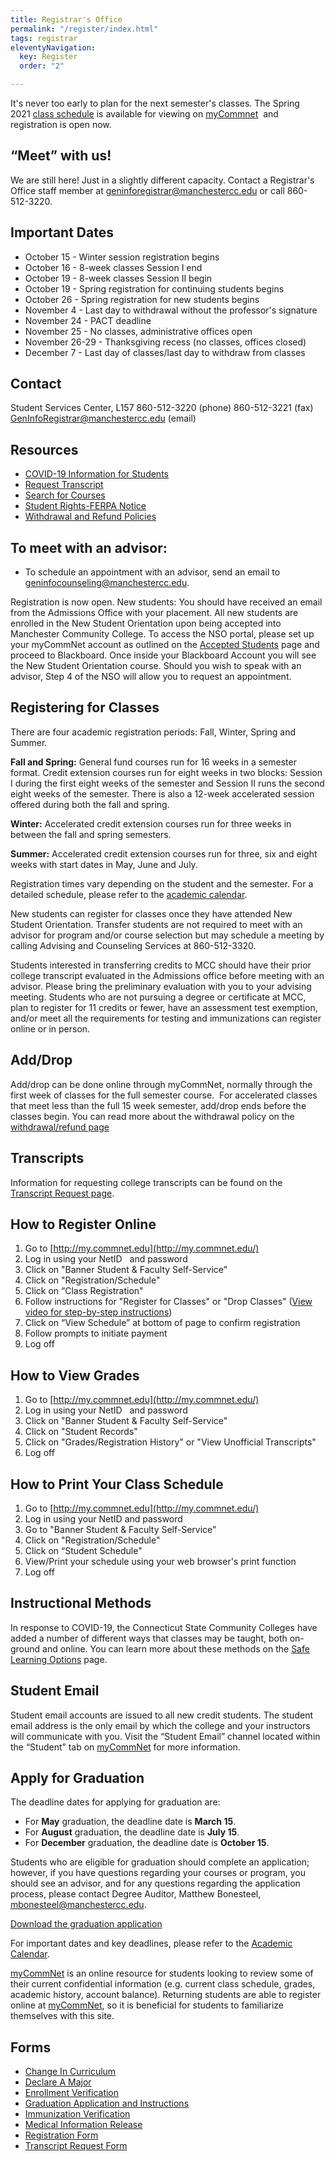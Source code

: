 ```yaml
---
title: Registrar's Office
permalink: "/register/index.html"
tags: registrar
eleventyNavigation:
  key: Register
  order: "2"

---
```

It's never too early to plan for the next semester's classes. The Spring 2021 [class schedule](https://ssb-prod.ec.commnet.edu/pls/x/bzskfcls.P_CrseSearch) is available for viewing on [myCommnet](http://my.commnet.edu/)  and registration is open now.

## “Meet” with us!

We are still here! Just in a slightly different capacity. Contact a Registrar's Office staff member at [geninforegistrar@manchestercc.edu](mailto:geninforegistrar@manchestercc.edu) or call 860-512-3220.

## Important Dates

* October 15 - Winter session registration begins
* October 16 - 8-week classes Session I end
* October 19 - 8-week classes Session II begin
* October 19 - Spring registration for continuing students begins
* October 26 - Spring registration for new students begins
* November 4 - Last day to withdrawal without the professor's signature
* November 24 - PACT deadline
* November 25 - No classes, administrative offices open
* November 26-29 - Thanksgiving recess (no classes, offices closed)
* December 7 - Last day of classes/last day to withdraw from classes

## Contact

Student Services Center, L157
860-512-3220 (phone)
860-512-3221 (fax)
[GenInfoRegistrar@manchestercc.edu](mailto:GenInfoRegistrar@manchestercc.edu) (email)

## Resources

* [COVID-19 Information for Students](/covid-19-information/)
* [Request Transcript](/transcripts/)
* [Search for Courses](https://ssb-prod.ec.commnet.edu/pls/x/bzskfcls.P_CrseSearch)
* [Student Rights-FERPA Notice](http://catalog.mcc.commnet.edu/content.php?catoid=10&navoid=1049#students_rights)
* [Withdrawal and Refund Policies](/enrollment/registrar/withdrawal-and-refund-policies/)

## To meet with an advisor:

* To schedule an appointment with an advisor, send an email to [geninfocounseling@manchestercc.edu](mailto:geninfocounseling@manchestercc.edu).

Registration is now open. New students: You should have received an email from the Admissions Office with your placement. All new students are enrolled in the New Student Orientation upon being accepted into Manchester Community College. To access the NSO portal, please set up your myCommNet account as outlined on the [Accepted Students](/acceptance) page and proceed to Blackboard. Once inside your Blackboard Account you will see the New Student Orientation course. Should you wish to speak with an advisor, Step 4 of the NSO will allow you to request an appointment.

## Registering for Classes

There are four academic registration periods: Fall, Winter, Spring and Summer.

**Fall and Spring:** General fund courses run for 16 weeks in a semester format. Credit extension courses run for eight weeks in two blocks: Session I during the first eight weeks of the semester and Session II runs the second eight weeks of the semester. There is also a 12-week accelerated session offered during both the fall and spring.

**Winter:** Accelerated credit extension courses run for three weeks in between the fall and spring semesters.

**Summer:** Accelerated credit extension courses run for three, six and eight weeks with start dates in May, June and July.

Registration times vary depending on the student and the semester. For a detailed schedule, please refer to the [academic calendar](https://www.ct.edu/academics/calendar).

New students can register for classes once they have attended New Student Orientation. Transfer students are not required to meet with an advisor for program and/or course selection but may schedule a meeting by calling Advising and Counseling Services at 860-512-3320.

Students interested in transferring credits to MCC should have their prior college transcript evaluated in the Admissions office before meeting with an advisor. Please bring the preliminary evaluation with you to your advising meeting. Students who are not pursuing a degree or certificate at MCC, plan to register for 11 credits or fewer, have an assessment test exemption, and/or meet all the requirements for testing and immunizations can register online or in person.

## Add/Drop

Add/drop can be done online through myCommNet, normally through the first week of classes for the full semester course.  For accelerated classes that meet less than the full 15 week semester, add/drop ends before the classes begin. You can read more about the withdrawal policy on the [withdrawal/refund page](/enrollment/registrar/withdrawal-and-refund-policies/)

## Transcripts

Information for requesting college transcripts can be found on the [Transcript Request page](/transcripts/).

## How to Register Online

1. Go to [http://my.commnet.edu](http://my.commnet.edu/)
2. Log in using your NetID   and password
3. Click on "Banner Student & Faculty Self-Service"
4. Click on "Registration/Schedule"
5. Click on “Class Registration"
6. Follow instructions for "Register for Classes" or "Drop Classes" ([View video for step-by-step instructions](https://www.youtube.com/watch?v=IXLflm5XqXY))
7. Click on “View Schedule” at bottom of page to confirm registration
8. Follow prompts to initiate payment
9. Log off

## How to View Grades

1. Go to [http://my.commnet.edu](http://my.commnet.edu/)
2. Log in using your NetID   and password
3. Click on "Banner Student & Faculty Self-Service"
4. Click on "Student Records"
5. Click on "Grades/Registration History" or "View Unofficial Transcripts"
6. Log off

## How to Print Your Class Schedule

1. Go to [http://my.commnet.edu](http://my.commnet.edu/)
2. Log in using your NetID and password
3. Go to "Banner Student & Faculty Self-Service"
4. Click on "Registration/Schedule"
5. Click on “Student Schedule"
6. View/Print your schedule using your web browser's print function
7. Log off

## Instructional Methods

In response to COVID-19, the Connecticut State Community Colleges have added a number of different ways that classes may be taught, both on-ground and online. You can learn more about these methods on the [Safe Learning Options](/enrollment/registrar/safe-learning-options/) page.

## Student Email

Student email accounts are issued to all new credit students. The student email address is the only email by which the college and your instructors will communicate with you. Visit the “Student Email” channel located within the “Student” tab on [myCommNet](http://my.commnet.edu/) for more information.

## Apply for Graduation

The deadline dates for applying for graduation are:

* For **May** graduation, the deadline date is **March 15**.
* For **August** graduation, the deadline date is **July 15**.
* For **December** graduation, the deadline date is **October 15**.

Students who are eligible for graduation should complete an application; however, if you have questions regarding your courses or program, you should see an advisor, and for any questions regarding the application process, please contact Degree Auditor, Matthew Bonesteel, [mbonesteel@manchestercc.edu](mailto:mbonesteel@mcc.commnet.edu).

[Download the graduation application](/static/img/graduation-application.pdf)

For important dates and key deadlines, please refer to the [Academic Calendar](https://www.ct.edu/academics/calendar).

[myCommNet](http://my.commnet.edu/) is an online resource for students looking to review some of their current confidential information (e.g. current class schedule, grades, academic history, account balance). Returning students are able to register online at [myCommNet](http://my.commnet.edu/), so it is beneficial for students to familiarize themselves with this site.

## Forms

* [Change In Curriculum](/static/img/formChangeInCurriculum.doc)
* [Declare A Major](/static/img/formDeclareAMajor.doc)
* [Enrollment Verification](/static/img/formEnrollmentVerification.pdf)
* [Graduation Application and Instructions](/static/img/Graduation-Application.pdf)
* [Immunization Verification](/static/img/Immunization-Form.pdf)
* [Medical Information Release](/static/img/formMedicalInformationRelease.doc)
* [Registration Form](/static/img/classRegistration08.pdf)
* [Transcript Request Form](/static/img/Transcript-Request-Form.pdf)